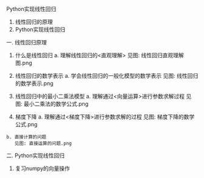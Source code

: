 Python实现线性回归



1. 线性回归的原理 
2. Python实现线性回归




一. 线性回归原理
  1. 什么是线性回归
    a. 理解线性回归的<直观理解>
       见图: 线性回归直观理解图.png

  2. 线性回归的数学表示
    a. 学会线性回归的一般化模型的数学表示
       见图: 线性回归的数学表示.png

  3. 线性回归中的最小二乘法模型 
    a. 理解通过<向量运算>进行参数求解过程
       见图: 最小二乘法的数学公式.png

  4. 梯度下降
    a. 理解通过<梯度下降>进行参数求解的过程
       见图: 梯度下降的数学公式.png

    b. 直接计算的问题
       见图: 直接运算的问题.png






二. Python实现线性回归
  1. 复习numpy的向量操作



